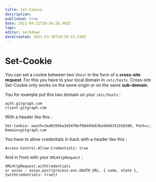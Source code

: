 ```yaml
---
title: Set-Cookie
description: 
published: true
date: 2021-04-21T18:56:28.465Z
tags: 
editor: markdown
dateCreated: 2021-03-30T19:58:52.538Z
---
```


# Set-Cookie

You can set a cookie between two `Vhost` in the form of a **cross-site request**. For this you have to your local domain in `/etc/hosts`. Cross-site Set-Cookie only works on the same origin or on the same **sub-domain**. 

You for example put this two domain on your `/etc/hosts` : 

```
auth.gitgraph.com
client.gitgraph.com
```

With a header like this : 

```
Set-Cookie: oauth=3ed8356ba3d54f8ef98d45b63ba9dd43519183d6; Path=/; Domain=gitgraph.com
```

You have to allow credentials in back with a header like this : 
```
Access-Control-Allow-Credentials: true
```

And in front with your `XMLHttpRequest` :

```
XMLHttpRequest.withCredentials 
or axios : axios.post(process.env.OAUTH_URL, { code, state }, {withCredentials: true})
```